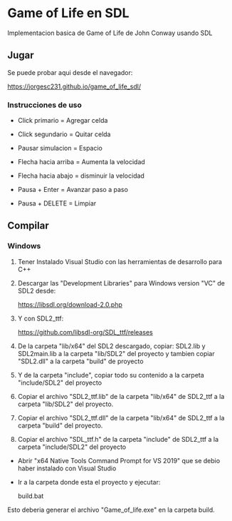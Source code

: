 # Game of Life en SDL

Implementacion basica de Game of Life de John Conway usando SDL

## Jugar

Se puede probar aqui desde el navegador:

<https://jorgesc231.github.io/game_of_life_sdl/>


### Instrucciones de uso

- Click primario      = Agregar celda
- Click segundario    = Quitar celda

- Pausar simulacion   = Espacio
- Flecha hacia arriba = Aumenta la velocidad
- Flecha hacia abajo  = disminuir la velocidad
- Pausa + Enter       = Avanzar paso a paso
- Pausa + DELETE      = Limpiar


## Compilar

### Windows

1. Tener Instalado Visual Studio con las herramientas de desarrollo para C++
2. Descargar las "Development Libraries" para Windows version "VC" de SDL2 desde:

	https://libsdl.org/download-2.0.php

3. Y con SDL2_ttf:

	https://github.com/libsdl-org/SDL_ttf/releases


4. De la carpeta "lib/x64" del SDL2 descargado, copiar: SDL2.lib y SDL2main.lib a la carpeta "lib/SDL2" del proyecto
y tambien copiar "SDL2.dll" a la carpeta "build" de proyecto

5. Y de la carpeta "include", copiar todo su contenido a la carpeta "include/SDL2" del proyecto

6. Copiar el archivo "SDL2_ttf.lib" de la carpeta "lib/x64" de SDL2_ttf a la carpeta "lib/SDL2" del proyecto.

7. Copiar el archivo "SDL2_ttf.dll" de la carpeta "lib/x64" de SDL2_ttf a la carpeta "build" del proyecto.

8. Copiar el archivo "SDL_ttf.h" de la carpeta "include" de SDL2_ttf a la carpeta "include/SDL2" del proyecto


- Abrir "x64 Native Tools Command Prompt for VS 2019" que se debio haber instalado con Visual Studio

- Ir a la carpeta donde esta el proyecto y ejecutar:

	build.bat

Esto deberia generar el archivo "Game_of_life.exe" en la carpeta build.